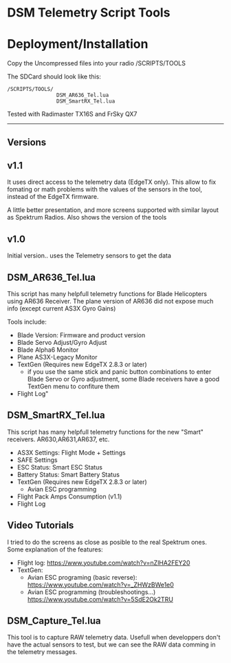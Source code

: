 # DSM Telemetry Script Tools


# Deployment/Installation

Copy the Uncompressed files into your radio /SCRIPTS/TOOLS

The SDCard should look like this:

    /SCRIPTS/TOOLS/
                    DSM_AR636_Tel.lua
                    DSM_SmartRX_Tel.lua



Tested with Radimaster TX16S and FrSky QX7

---

## Versions

## v1.1

It uses direct access to the telemetry data (EdgeTX only).  This allow to fix fomating or math problems with the values of the sensors in the tool, instead of the EdgeTX firmware.

A little better presentation, and more screens supported with similar layout as Spektrum Radios.
Also shows the version of the tools


## v1.0

Initial version.. uses the Telemetry sensors to get the data

## DSM_AR636_Tel.lua

This script has many helpfull telemetry functions for Blade Helicopters using AR636 Receiver.  The plane version of AR636 did not expose much info (except current AS3X Gyro Gains)

Tools include:

* Blade Version:  Firmware and product version
* Blade Servo Adjust/Gyro Adjust 
* Blade Alpha6 Monitor
* Plane AS3X-Legacy Monitor
* TextGen  (Requires new EdgeTX 2.8.3 or later)  
   - if you use the same stick and panic button combinations to enter Blade Servo or Gyro adjustment, some Blade receivers have a good TextGen menu to confiture them
* Flight Log"

## DSM_SmartRX_Tel.lua

This script has many helpfull telemetry functions for the new "Smart" receivers. AR630,AR631,AR637, etc.

* AS3X Settings:  Flight Mode + Settings 
* SAFE Settings
* ESC Status: Smart ESC Status
* Battery Status: Smart Battery Status
* TextGen (Requires new EdgeTX 2.8.3 or later)
    -  Avian ESC programming
* Flight Pack Amps Consumption (v1.1)
* Flight Log

## Video Tutorials
I tried to do the screens as close as posible to the real Spektrum ones.  
Some explanation of the features:

* Flight log:  https://www.youtube.com/watch?v=nZlHA2FEY20
* TextGen: 
    - Avian ESC programing (basic reverse): https://www.youtube.com/watch?v=_ZHWzBWe1e0
    - Avian ESC programming (troubleshootings...) https://www.youtube.com/watch?v=5SdE2Ok2TRU

## DSM_Capture_Tel.lua

This tool is to capture RAW telemetry data. Usefull when developpers don't have the actual sensors to test, but we can see the RAW data comming in the telemetry messages.

